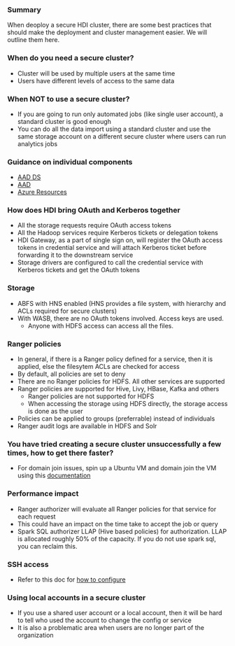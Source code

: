 ### Summary
When deoploy a secure HDI cluster, there are some best practices that should make the deployment and cluster management easier. We will outline them here.

### When do you need a secure cluster?
* Cluster will be used by multiple users at the same time
* Users have different levels of access to the same data

### When NOT to use a secure cluster?
* If you are going to run only automated jobs (like single user account), a standard cluster is good enough
* You can do all the data import using a standard cluster and use the same storage account on a different secure cluster where users can run analytics jobs

### Guidance on individual components
* [AAD DS](https://github.com/hdinsight/hdinsight.github.io/blob/master/EnterpriseSecurityPackage/Guidance-AADDS.md)
* [AAD](https://github.com/hdinsight/hdinsight.github.io/blob/master/EnterpriseSecurityPackage/Guidance-AAD.md)
* [Azure Resources](https://github.com/hdinsight/hdinsight.github.io/blob/master/EnterpriseSecurityPackage/Guidance-AzureResources.md)

### How does HDI bring OAuth and Kerberos together
* All the storage requests require OAuth access tokens
* All the Hadoop services require Kerberos tickets or delegation tokens
* HDI Gateway, as a part of single sign on, will register the OAuth access tokens in credential service and will attach Kerberos ticket before forwarding it to the downstream service
* Storage drivers are configured to call the credential service with Kerberos tickets and get the OAuth tokens

### Storage
* ABFS with HNS enabled (HNS provides a file system, with hierarchy and ACLs required for secure clusters)
* With WASB, there are no OAuth tokens involved. Access keys are used.
    * Anyone with HDFS access can access all the files.

### Ranger policies
* In general, if there is a Ranger policy defined for a service, then it is applied, else the filesytem ACLs are checked for access
* By default, all policies are set to deny
* There are no Ranger policies for HDFS. All other services are supported
* Ranger policies are supported for Hive, Livy, HBase, Kafka and others
    * Ranger policies are not supported for HDFS
    * When accessing the storage using HDFS directly, the storage access is done as the user
* Policies can be applied to groups (preferrable) instead of individuals
* Ranger audit logs are available in HDFS and Solr

### You have tried creating a secure cluster unsuccessfully a few times, how to get there faster?
* For domain join issues, spin up a Ubuntu VM and domain join the VM using this [documentation](https://github.com/hdinsight/hdinsight.github.io/blob/master/EnterpriseSecurityPackage/DomainJoinIssues.md)

### Performance impact
* Ranger authorizer will evaluate all Ranger policies for that service for each request
* This could have an impact on the time take to accept the job or query
* Spark SQL authorizer LLAP (Hive based policies) for authorization. LLAP is allocated roughly 50% of the capacity. If you do not use spark sql, you can reclaim this.

### SSH access
* Refer to this doc for [how to configure](https://github.com/hdinsight/hdinsight.github.io/blob/master/EnterpriseSecurityPackage/SshUsingDomainAccounts.md)

### Using local accounts in a secure cluster
* If you use a shared user account or a local account, then it will be hard to tell who used the account to change the config or service
* It is also a problematic area when users are no longer part of the organization

